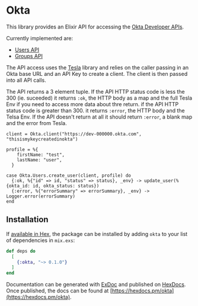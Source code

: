 # Okta

This library provides an Elixir API for accessing the [Okta Developer APIs](https://developer.okta.com/docs/reference/).

Currently implemented are:
* [Users API](https://developer.okta.com/docs/reference/api/users/)
* [Groups API](https://developer.okta.com/docs/reference/api/groups/)

The API access uses the [Tesla](https://github.com/teamon/tesla) library and relies on the caller passing in an Okta base URL and an API Key
to create a client. The client is then passed into all API calls. 

The API returns a 3 element tuple. If the API HTTP status code is less the 300 (ie. suceeded) it returns `:ok`, the HTTP body as a map and the full Tesla Env if you need to access more data about thre return. if the API HTTP status code is greater than 300. it returns `:error`, the HTTP body and the Telsa Env. If the API doesn't return at all it should return `:error`, a blank map and the error from Tesla.

```
client = Okta.client("https://dev-000000.okta.com", "thisismykeycreatedinokta")

profile = %{
    firstName: "test",
    lastName: "user",
  }

case Okta.Users.create_user(client, profile) do
  {:ok, %{"id" => id, "status" => status}, _env} -> update_user(%{okta_id: id, okta_status: status})
  {:error, %{"errorSummary" => errorSummary}, _env} -> Logger.error(errorSummary)
end
```

## Installation

If [available in Hex](https://hex.pm/docs/publish), the package can be installed
by adding `okta` to your list of dependencies in `mix.exs`:

```elixir
def deps do
  [
    {:okta, "~> 0.1.0"}
  ]
end
```

Documentation can be generated with [ExDoc](https://github.com/elixir-lang/ex_doc)
and published on [HexDocs](https://hexdocs.pm). Once published, the docs can
be found at [https://hexdocs.pm/okta](https://hexdocs.pm/okta).

